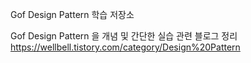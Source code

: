 Gof Design Pattern 학습 저장소 

Gof Design Pattern 을 개념 및 간단한 실습 관련 블로그 정리  
https://wellbell.tistory.com/category/Design%20Pattern
